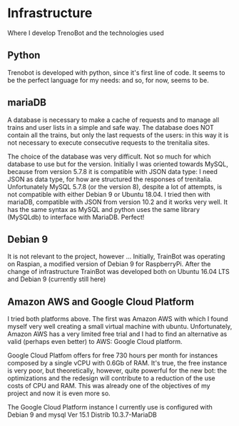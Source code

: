 # Infrastructure
Where I develop TrenoBot and the technologies used

## Python
Trenobot is developed with python, since it's first line of code. It seems to be the perfect language for my needs: and so, for now, seems to be.

## mariaDB
A database is necessary to make a cache of requests and to manage all trains and user lists in a simple and safe way.
The database does NOT contain all the trains, but only the last requests of the users: in this way it is not necessary to execute consecutive requests to the trenitalia sites.

The choice of the database was very difficult. Not so much for which database to use but for the version. Initially I was oriented towards MySQL, because from version 5.7.8 it is compatible with JSON data type: I need JSON as data type, for how are structured the responses of trenitalia.
Unfortunately MySQL 5.7.8 (or the version 8), despite a lot of attempts, is not compatible with either Debian 9 or Ubuntu 18.04.
I tried then with mariaDB, compatible with JSON from version 10.2 and it works very well. It has the same syntax as MySQL and python uses the same library (MySQLdb) to interface with MariaDB. Perfect!

## Debian 9

It is not relevant to the project, however ... Initially, TrainBot was operating on Raspian, a modified version of Debian 9 for RaspberryPi.
After the change of infrastructure TrainBot was developed both on Ubuntu 16.04 LTS and Debian 9 (currently still here)

## Amazon AWS and Google Cloud Platform

I tried both platforms above. The first was Amazon AWS with which I found myself very well creating a small virtual machine with ubuntu. Unfortunately, Amazon AWS has a very limited free trial and I had to find an alternative as valid (perhaps even better) to AWS: Google Cloud platform.

Google Cloud Platfom offers for free 730 hours per month for instances composed by a single vCPU with 0.6Gb of RAM. It's true, the free instance is very poor, but theoretically, however, quite powerful for the new bot: the optimizations and the redesign will contribute to a reduction of the use costs of CPU and RAM. This was already one of the objectives of my project and now it is even more so.

The Google Cloud Platform instance I currently use is configured with Debian 9 and mysql Ver 15.1 Distrib 10.3.7-MariaDB